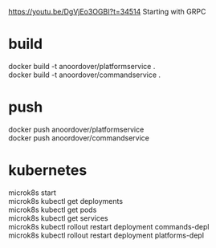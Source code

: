 https://youtu.be/DgVjEo3OGBI?t=34514
Starting with GRPC


# build

docker build -t anoordover/platformservice .  
docker build -t anoordover/commandservice .  

# push
docker push anoordover/platformservice  
docker push anoordover/commandservice  

# kubernetes

microk8s start  
microk8s kubectl get deployments  
microk8s kubectl get pods  
microk8s kubectl get services  
microk8s kubectl rollout restart deployment commands-depl  
microk8s kubectl rollout restart deployment platforms-depl  
